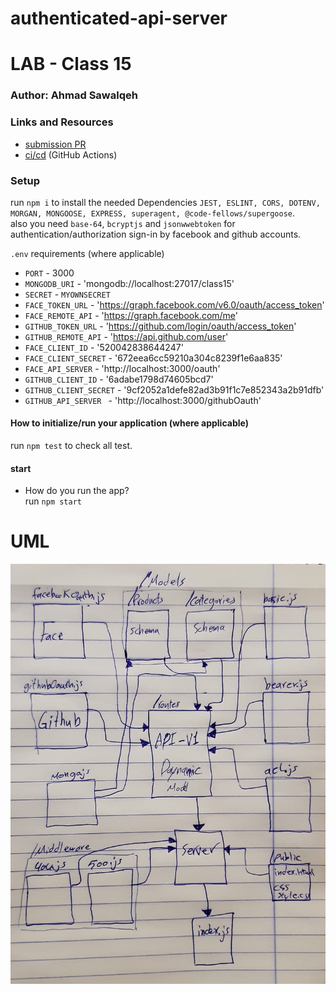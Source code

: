 # authenticated-api-server

# LAB - Class 15

### Author: Ahmad Sawalqeh

### Links and Resources

- [submission PR](https://github.com/Ahmad-Sawalqeh/authenticated-api-server/pull/1)
- [ci/cd](https://github.com/Ahmad-Sawalqeh/authenticated-api-server/runs/462478228?check_suite_focus=true) (GitHub Actions)

### Setup
run `npm i` to install the needed Dependencies `JEST, ESLINT, CORS, DOTENV, MORGAN, MONGOOSE, EXPRESS, superagent, @code-fellows/supergoose`.<br>
also you need `base-64`, `bcryptjs` and `jsonwwebtoken` for authentication/authorization sign-in by facebook and github accounts.


`.env` requirements (where applicable)

* `PORT` - 3000
* `MONGODB_URI` - 'mongodb://localhost:27017/class15'
* `SECRET` - `MYOWNSECRET`
* `FACE_TOKEN_URL` - 'https://graph.facebook.com/v6.0/oauth/access_token'
* `FACE_REMOTE_API` - 'https://graph.facebook.com/me'
* `GITHUB_TOKEN_URL` - 'https://github.com/login/oauth/access_token'
* `GITHUB_REMOTE_API` - 'https://api.github.com/user'
* `FACE_CLIENT_ID` - '520042838644247'
* `FACE_CLIENT_SECRET` - '672eea6cc59210a304c8239f1e6aa835'
* `FACE_API_SERVER` - 'http://localhost:3000/oauth'
* `GITHUB_CLIENT_ID` - '6adabe1798d74605bcd7'
* `GITHUB_CLIENT_SECRET` - '9cf2052a1defe82ad3b91f1c7e852343a2b91dfb'
* `GITHUB_API_SERVER ` - 'http://localhost:3000/githubOauth'


#### How to initialize/run your application (where applicable)
run `npm test` to check all test.

#### start

- How do you run the app?<br>
  run `npm start`

# UML

![](./assert/class15.jpeg)